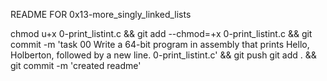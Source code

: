README FOR 0x13-more_singly_linked_lists

chmod u+x 0-print_listint.c && git add --chmod=+x 0-print_listint.c && git commit -m 'task 00 Write a 64-bit program in assembly that prints Hello, Holberton, followed by a new line. 0-print_listint.c' && git push
git add . && git commit -m 'created readme'